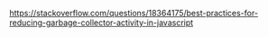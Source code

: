 https://stackoverflow.com/questions/18364175/best-practices-for-reducing-garbage-collector-activity-in-javascript